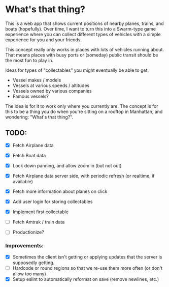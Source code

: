 # What's that thing?

This is a web app that shows current positions of nearby planes, trains, and boats (hopefully). 
Over time, I want to turn this into a Swarm-type game experience where you can collect different types of vehicles with a simple experience for you and your friends.

This concept really only works in places with lots of vehicles running about. That means places with busy ports or (someday) public transit should be the most fun to play in.

Ideas for types of "collectables" you might eventually be able to get:
- Vessel makes / models
- Vessels at various speeds / altitudes
- Vessels owned by various companies
- Famous vessels?

The idea is for it to work only where you currently are. 
The concept is for this to be a thing you do when you're sitting on a rooftop in Manhattan, and wondering: "What's that thing?".


## TODO:
- [x] Fetch Airplane data
- [x] Fetch Boat data
- [x] Lock down panning, and allow zoom in (but not out)
- [x] Fetch Airplane data server side, with periodic refresh (or realtime, if available)
- [x] Fetch more information about planes on click
- [x] Add user login for storing collectables
- [x] Implement first collectable
- [ ] Fetch Amtrak / train data
- [ ] Productionize?
 

 ### Improvements:
 - [x] Sometimes the client isn't getting or applying updates that the server is supposedly getting.
 - [ ] Hardcode or round regions so that we re-use them more often (or don't allow too many)
 - [x] Setup eslint to automatically reformat on save (remove newlines, etc.)
